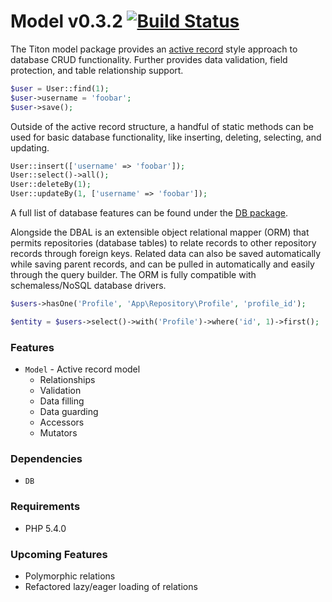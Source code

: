 # Model v0.3.2 [![Build Status](https://travis-ci.org/titon/model.png)](https://travis-ci.org/titon/model) #

The Titon model package provides an [active record](http://en.wikipedia.org/wiki/Active_record_pattern) style
approach to database CRUD functionality. Further provides data validation, field protection, and table relationship support.

```php
$user = User::find(1);
$user->username = 'foobar';
$user->save();
```

Outside of the active record structure, a handful of static methods can be used for basic
database functionality, like inserting, deleting, selecting, and updating.

```php
User::insert(['username' => 'foobar']);
User::select()->all();
User::deleteBy(1);
User::updateBy(1, ['username' => 'foobar']);
```

A full list of database features can be found under the [DB package](https://github.com/titon/db).

Alongside the DBAL is an extensible object relational mapper (ORM) that permits repositories (database tables) to
relate records to other repository records through foreign keys. Related data can also be saved automatically while saving parent records,
and can be pulled in automatically and easily through the query builder. The ORM is fully compatible with schemaless/NoSQL database drivers.

```php
$users->hasOne('Profile', 'App\Repository\Profile', 'profile_id');

$entity = $users->select()->with('Profile')->where('id', 1)->first();
```

### Features ###

* `Model` - Active record model
    * Relationships
    * Validation
    * Data filling
    * Data guarding
    * Accessors
    * Mutators

### Dependencies ###

* `DB`

### Requirements ###

* PHP 5.4.0

### Upcoming Features ###

* Polymorphic relations
* Refactored lazy/eager loading of relations